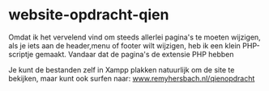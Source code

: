 # website-opdracht-qien

Omdat ik het vervelend vind om steeds allerlei pagina's te moeten wijzigen, als je iets aan de header,menu of footer wilt wijzigen, heb ik een klein PHP-scriptje gemaakt. Vandaar dat de pagina's de extensie PHP hebben

Je kunt de bestanden zelf in Xampp plakken natuurlijk om de site te bekijken, maar kunt ook surfen naar:
www.remyhersbach.nl/qienopdracht
